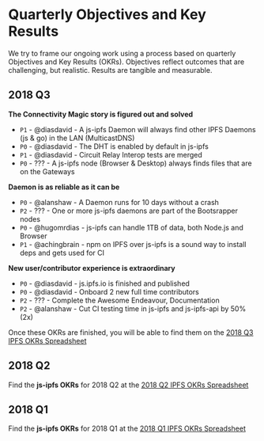 # Quarterly Objectives and Key Results

We try to frame our ongoing work using a process based on quarterly Objectives and Key Results (OKRs). Objectives reflect outcomes that are challenging, but realistic. Results are tangible and measurable.

## 2018 Q3

**The Connectivity Magic story is figured out and solved**

- `P1` - @diasdavid -     A js-ipfs Daemon will always find other IPFS Daemons (js & go) in the LAN (MulticastDNS)
- `P0` - @diasdavid -     The DHT is enabled by default in js-ipfs
- `P1` - @diasdavid -     Circuit Relay Interop tests are merged 
- `P0` - ???        -     A js-ipfs node (Browser & Desktop) always finds files that are on the Gateways

**Daemon is as reliable as it can be**

- `P0` - @alanshaw -      A Daemon runs for 10 days without a crash 
- `P2` - ??? -            One or more js-ipfs daemons are part of the Bootsrapper nodes 
- `P0` - @hugomrdias -    js-ipfs can handle 1TB of data, both Node.js and Browser
- `P1` - @achingbrain -   npm on IPFS over js-ipfs is a sound way to install deps and gets used for CI     

**New user/contributor experience is extraordinary**

- `P0` - @diasdavid -     js.ipfs.io is finished and published 
- `P0` - @diasdavid -     Onboard 2 new full time contributors 
- `P2` - ???        -     Complete the Awesome Endeavour, Documentation
- `P2` - @alanshaw  -     Cut CI testing time in js-ipfs and js-ipfs-api by 50% (2x) 

Once these OKRs are finished, you will be able to find them on the [2018 Q3 IPFS OKRs Spreadsheet](https://docs.google.com/spreadsheets/d/19vjigg4locq4fO6JXyobS2yTx-k-fSzlFM5ngZDPDbQ/edit#gid=274358435)

## 2018 Q2

Find the **js-ipfs OKRs** for 2018 Q2 at the [2018 Q2 IPFS OKRs Spreadsheet](https://docs.google.com/spreadsheets/d/1xIhKROxFlsY9M9on37D5rkbSsm4YtjRQvG2unHScApA/edit#gid=274358435)

## 2018 Q1

Find the **js-ipfs OKRs** for 2018 Q1 at the [2018 Q1 IPFS OKRs Spreadsheet](https://docs.google.com/spreadsheets/u/1/d/1clB-W489rJpbOEs2Q7Q2Jf1WMXHQxXgccBcUJS9QTiI/edit#gid=2079514081)
